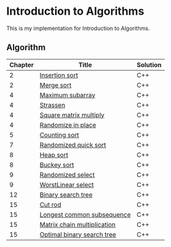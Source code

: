 Introduction to Algorithms
========
This is my implementation for Introduction to Algorithms.
    
## Algorithm
    
|  Chapter  |     Title     |  Solution  |
|-----------|---------------|------------|
|2  | [Insertion sort](https://github.com/linxdcn/Introduction-To-Algorithms-Third-Edition/tree/master/Introduction-To-Algorithms/InsersionSort) | C++ |
|2  | [Merge sort](https://github.com/linxdcn/Introduction-To-Algorithms-Third-Edition/tree/master/Introduction-To-Algorithms/MergeSort) | C++ |
|4  | [Maximum subarray](https://github.com/linxdcn/Introduction-To-Algorithms-Third-Edition/tree/master/Introduction-To-Algorithms/MaximumSubarray) | C++ |
|4  | [Strassen](https://github.com/linxdcn/Introduction-To-Algorithms-Third-Edition/tree/master/Introduction-To-Algorithms/Strassen) | C++ |
|4  | [Square matrix multiply](https://github.com/linxdcn/Introduction-To-Algorithms-Third-Edition/tree/master/Introduction-To-Algorithms/SquareMatrixMultiply) | C++ |
|4  | [Randomize in place](https://github.com/linxdcn/Introduction-To-Algorithms-Third-Edition/tree/master/Introduction-To-Algorithms/RandomizeInPlace) | C++ |
|5  | [Counting sort](https://github.com/linxdcn/Introduction-To-Algorithms-Third-Edition/tree/master/Introduction-To-Algorithms/CountingSort) | C++ |
|7  | [Randomized quick sort](https://github.com/linxdcn/Introduction-To-Algorithms-Third-Edition/tree/master/Introduction-To-Algorithms/RandomizedQuickSort) | C++ |
|8  | [Heap sort](https://github.com/linxdcn/Introduction-To-Algorithms-Third-Edition/tree/master/Introduction-To-Algorithms/HeapSort) | C++ |
|8  | [Buckey sort](https://github.com/linxdcn/Introduction-To-Algorithms-Third-Edition/tree/master/Introduction-To-Algorithms/BuckeySort) | C++ |
|9  | [Randomized select](https://github.com/linxdcn/Introduction-To-Algorithms-Third-Edition/tree/master/Introduction-To-Algorithms/RandomizedSelect) | C++ |
|9  | [WorstLinear select](https://github.com/linxdcn/Introduction-To-Algorithms-Third-Edition/tree/master/Introduction-To-Algorithms/WorstLinearSelect) | C++ |
|12  | [Binary search tree](https://github.com/linxdcn/Introduction-To-Algorithms-Third-Edition/tree/master/Introduction-To-Algorithms/BinarySearchTree) | C++ |
|15  | [Cut rod](https://github.com/linxdcn/Introduction-To-Algorithms-Third-Edition/tree/master/Introduction-To-Algorithms/CutRod) | C++ |
|15  | [Longest common subsequence](https://github.com/linxdcn/Introduction-To-Algorithms-Third-Edition/tree/master/Introduction-To-Algorithms/LCS) | C++ |
|15  | [Matrix chain multiplication](https://github.com/linxdcn/Introduction-To-Algorithms-Third-Edition/tree/master/Introduction-To-Algorithms/MatrixChainMultiplication) | C++ |
|15  | [Optimal binary search tree](https://github.com/linxdcn/Introduction-To-Algorithms-Third-Edition/tree/master/Introduction-To-Algorithms/OptimalBinarySearchTree) | C++ |


